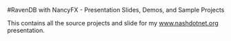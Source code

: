 #RavenDB with NancyFX - Presentation Slides, Demos, and Sample Projects

This contains all the source projects and slide for my www.nashdotnet.org presentation.